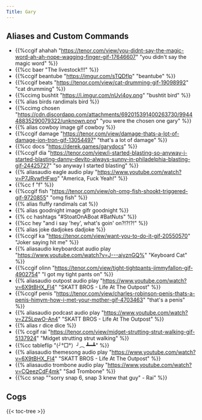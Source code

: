 ```yaml
---
Title: Gary
---
```



## Aliases and Custom Commands
- {{%ccgif ahahah "https://tenor.com/view/you-didnt-say-the-magic-word-ah-ah-nope-wagging-finger-gif-17646607" "you didn't say the magic word" %}}
- {{%cc baer "The livestock!!!" %}}
- {{%ccgif beantube "https://imgur.com/sTQDfIp" "beantube" %}}
- {{%ccgif beats "https://tenor.com/view/cat-drumming-gif-19098992" "cat drumming" %}}
- {{%ccimg bushtit "https://i.imgur.com/nUvl4oy.png" "bushtit bird" %}}
- {{% alias birds randimals bird %}}
- {{%ccimg chosen "https://cdn.discordapp.com/attachments/692015391400263730/994448835290079322/unknown.png" "you were the chosen one gary" %}}
- {{% alias cowboy image gif cowboy %}}
- {{%ccgif damage "https://tenor.com/view/damage-thats-a-lot-of-damage-jon-tron-gif-13054497" "that's a lot of damage" %}}
- {{%cc docs "https://derek.games/garydocs" %}}
- {{%ccgif dia "https://tenor.com/view/i-started-blasting-so-anyway-i-started-blasting-danny-devito-always-sunny-in-philadelphia-blasting-gif-24425727" "so anyway I started blasting" %}}
- {{% aliasaudio eagle audio play "https://www.youtube.com/watch?v=P7JRvwfHFwo" "America, Fuck Yeah!" %}}
- {{%cc f "f" %}}
- {{%ccgif fish "https://tenor.com/view/oh-omg-fish-shookt-triggered-gif-9720855" "omg fish" %}}
- {{% alias fluffy randimals cat %}}
- {{% alias goodnight image gifr goodnight %}}
- {{% cc hashtags "#StoatOnABoat #BatNuts" %}}
- {{%cc hey "and i say 'hey', what's goin' on?!?!?!" %}}
- {{% alias joke dadjokes dadjoke %}}
- {{%ccgif ka "https://tenor.com/view/want-you-to-do-it-gif-20550570" "Joker saying hit me" %}}
- {{% aliasaudio keyboardcat audio play "https://www.youtube.com/watch?v=J---aiyznGQ%" "Keyboard Cat" %}}
- {{%ccgif olinn "https://tenor.com/view/tight-tightpants-jimmyfallon-gif-4902754" "I got my tight pants on" %}}
- {{% aliasaudio outpost audio play "https://www.youtube.com/watch?v=6X9tBHX_Fl4" "SKATT BROS - Life At The Outpost" %}}
- {{%ccgif penis "https://tenor.com/view/charles-robinson-penis-thats-a-penis-himym-how-i-met-your-mother-gif-4703463" "that's a penis" %}}
- {{% aliasaudio podcast audio play "https://www.youtube.com/watch?v=ZZ5LpwO-An4" "SKATT BROS - Life At The Outpost" %}}
- {{% alias r dice dice %}}
- {{% ccgif rai "https://tenor.com/view/midget-strutting-strut-walking-gif-5137924" "Midget strutting strut walking" %}}
- {{%cc tableflip "(╯°□°）╯︵ ┻━┻" %}}
- {{% aliasaudio themesong audio play "https://www.youtube.com/watch?v=6X9tBHX_Fl4" "SKATT BROS - Life At The Outpost" %}}
- {{% aliasaudio trombone audio play "https://www.youtube.com/watch?v=CQeezCdF4mk" "Sad Trombone" %}}
- {{%cc snap "\"sorry snap 6, snap 3 knew that guy\" - Rai" %}}

## Cogs
{{< toc-tree >}}